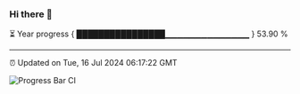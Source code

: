 ### Hi there 👋

⏳ Year progress { ████████████████▁▁▁▁▁▁▁▁▁▁▁▁▁▁ } 53.90 %

---

⏰ Updated on Tue, 16 Jul 2024 06:17:22 GMT

![Progress Bar CI](https://github.com/liununu/liununu/workflows/Progress%20Bar%20CI/badge.svg)
